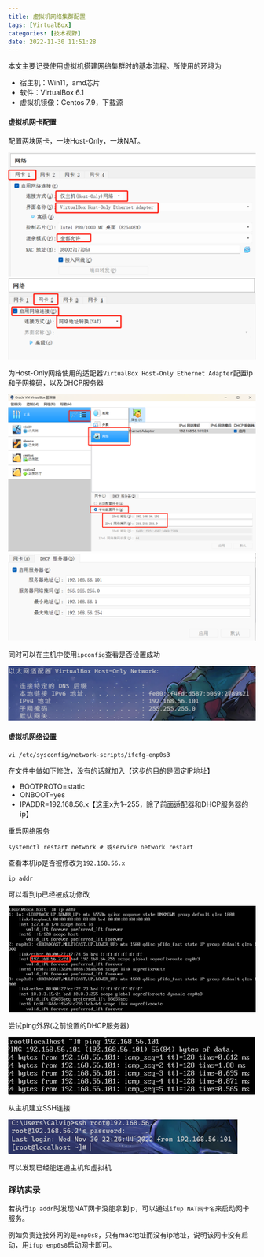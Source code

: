```yaml
---
title: 虚拟机网络集群配置
tags: [VirtualBox]
categories: [技术视野]
date: 2022-11-30 11:51:28 
---
```


本文主要记录使用虚拟机搭建网络集群时的基本流程。所使用的环境为

- 宿主机：Win11，amd芯片
- 软件：VirtualBox 6.1
- 虚拟机镜像：Centos 7.9，下载源

#### 虚拟机网卡配置

配置两块网卡，一块Host-Only，一块NAT。

<img src="虚拟机网络集群配置/006g42Mjgy1h8n1rbfcuyj30tz0f0q8e.jpg" alt="image.jpg" style="zoom: 75%;" />

<img src="虚拟机网络集群配置/image-20221201105014036.png" alt="image-20221201105014036" style="zoom:75%;" />

为Host-Only网络使用的适配器`VirtualBox Host-Only Ethernet Adapter`配置ip和子网掩码，以及DHCP服务器

<img src="虚拟机网络集群配置/微信截图_20221201110653.png" alt="image-20221201110809813" style="zoom: 50%;" />

<img src="虚拟机网络集群配置/image-20221201112503584.png" alt="image-20221201112503584" style="zoom:67%;" />

同时可以在主机中使用`ipconfig`查看是否设置成功

<img src="虚拟机网络集群配置/image-20221201111404548.png" alt="image-20221201111404548" style="zoom: 67%;" />

#### 虚拟机网络设置

```shell
vi /etc/sysconfig/network-scripts/ifcfg-enp0s3
```

在文件中做如下修改，没有的话就加入【这步的目的是固定IP地址】

- BOOTPROTO=static
- ONBOOT=yes
- IPADDR=192.168.56.x【这里x为1~255，除了前面适配器和DHCP服务器的ip】

重启网络服务

```shell
systemctl restart network # 或service network restart
```

查看本机ip是否被修改为`192.168.56.x`

```shell
ip addr
```

可以看到ip已经被成功修改

![image-20221201113804519](虚拟机网络集群配置/image-20221201113804519.png)

尝试ping外界(之前设置的DHCP服务器)

![image-20221201113924629](虚拟机网络集群配置/image-20221201113924629.png)

从主机建立SSH连接

<img src="虚拟机网络集群配置/image-20221201114005279.png" alt="image-20221201114005279" style="zoom:50%;" />

可以发现已经能连通主机和虚拟机

### 踩坑实录

若执行`ip addr`时发现NAT网卡没能拿到ip，可以通过`ifup NAT网卡名`来启动网卡服务。

例如负责连接外网的是`enp0s8`，只有mac地址而没有ip地址，说明该网卡没有启动，用`ifup enp0s8`启动网卡即可。

